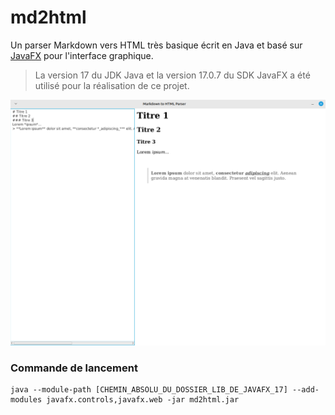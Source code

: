 # md2html

Un parser Markdown vers HTML très basique écrit en Java et basé sur [JavaFX](https://gluonhq.com/products/javafx/) pour l'interface graphique.

> La version 17 du JDK Java et la version 17.0.7 du SDK JavaFX a été utilisé pour la réalisation de ce projet.

![example](example.png)

### Commande de lancement

```
java --module-path [CHEMIN_ABSOLU_DU_DOSSIER_LIB_DE_JAVAFX_17] --add-modules javafx.controls,javafx.web -jar md2html.jar
```
